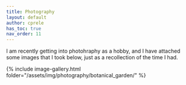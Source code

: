 ```yaml
---
title: Photography
layout: default
author: cprele
has_toc: true
nav_order: 11
---
```


I am recently getting into photohraphy as a hobby, and I have attached some images that I took below, just as a recollection of the time I had. 

{% include image-gallery.html folder="/assets/img/photography/botanical_garden/" %}

<!-- {% gallery "Template Text" %}
![First image](/assets/img/photography/botanical_garden/DSC_1927.JPG)
![Second image](/assets/img/photography/botanical_garden/DSC_1977.JPG)
![_Third_ image](/assets/img/photography/botanical_garden/DSC_2047.JPG)
{% endgallery %} -->